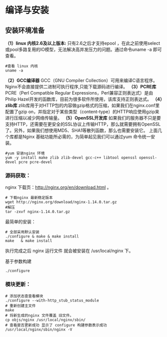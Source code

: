 # 编译与安装

## 安装环境准备

**（1）linux 内核2.6及以上版本:**
只有2.6之后才支持epool ，在此之前使用select或pool多路复用的IO模型，无法解决高并发压力的问题。通过命令uname -a 即可查看。

```
#查看 linux 内核
uname -a  
```

**（2）GCC编译器**
GCC（GNU Compiler Collection）可用来编译C语言程序。Nginx不会直接提供二进制可执行程序,只能下载源码进行编译。
**（3）PCRE库**
PCRE（Perl Compatible Regular Expressions，Perl兼容正则表达式）是由Philip Hazel开发的函数库，目前为很多软件所使用，该库支持正则表达式。
**（4）zlib库**
zlib库用于对HTTP包的内容做gzip格式的压缩，如果我们在nginx.conf里配置了gzip on，并指定对于某些类型（content-type）的HTTP响应使用gzip来进行压缩以减少网络传输量。
**（5）OpenSSL开发库**
如果我们的服务器不只是要支持HTTP，还需要在更安全的SSL协议上传输HTTP，那么就需要拥有OpenSSL了。另外，如果我们想使用MD5、SHA1等散列函数，那么也需要安装它。
上面几个库都是Nginx 基础功能所必需的，为简单起见我们可以通过yum 命令统一安装。

```
#yum 安装nginx 环境
yum -y install make zlib zlib-devel gcc-c++ libtool openssl openssl-devel pcre pcre-devel
```

### 源码获取：

nginx 下载页：http://nginx.org/en/download.html 。

```
# 下载nginx 最新稳定版本
wget http://nginx.org/download/nginx-1.14.0.tar.gz
#解压
tar -zxvf nginx-1.14.0.tar.gz
```

最简单的安装：

```
# 全部采用默认安装
./configure & make & make install  
make   & make install 
```

执行完成之后 nginx 运行文件 就会被安装在 /usr/local/nginx 下。

基于参数构建

```
./configure    
```

### 模块更新：

```
# 添加状态查查看模块
./configure --with-http_stub_status_module 
# 重新创建主文件
make
# 将新生成的nginx 文件覆盖 旧文件。
cp objs/nginx /usr/local/nginx/sbin/
# 查看是否更新成功 显示了 configure 构建参数表示成功
/usr/local/nginx/sbin/nginx -V
```
